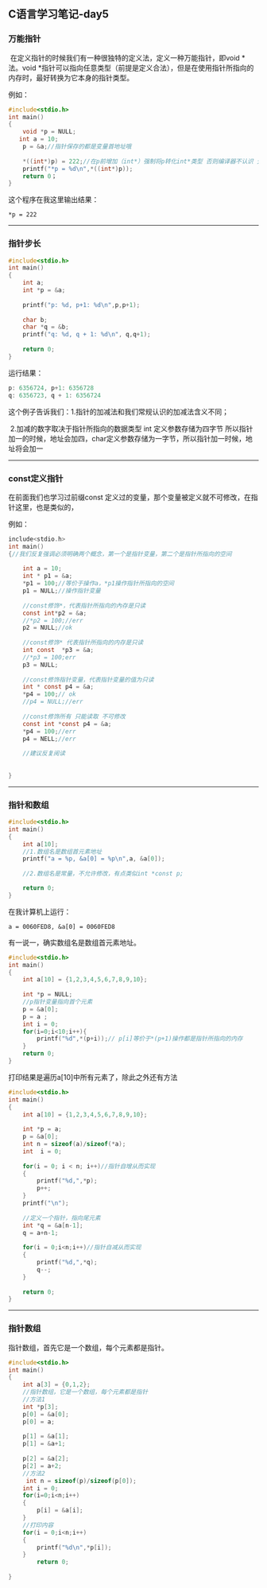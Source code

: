 ## C语言学习笔记-day5

### 万能指针

​        在定义指针的时候我们有一种很独特的定义法，定义一种万能指针，即void * 法。void *指针可以指向任意类型（前提是定义合法），但是在使用指针所指向的内存时，最好转换为它本身的指针类型。

例如：

```c
#include<stdio.h>
int main()
{ 
    void *p = NULL;
   int a = 10;
    p = &a;//指针保存的都是变量首地址哦
    
    *((int*)p) = 222;//在p前增加（int*）强制将p转化int*类型 否则编译器不认识 无法确定步长
    printf("*p = %d\n",*((int*)p));
    return 0；
}
```

这个程序在我这里输出结果：

```
*p = 222
```

***

### 指针步长

```c
#include<stdio.h>
int main()
{
    int a;
    int *p = &a;
    
    printf("p: %d, p+1: %d\n",p,p+1);
    
    char b;
    char *q = &b;
    printf("q: %d, q + 1: %d\n", q,q+1);
    
    return 0;
}
```

运行结果：

```c
p: 6356724, p+1: 6356728
q: 6356723, q + 1: 6356724
```

这个例子告诉我们：1.指针的加减法和我们常规认识的加减法含义不同；

​								   2.加减的数字取决于指针所指向的数据类型      int 定义参数存储为四字节 所以指针加一的时候，地址会加四，char定义参数存储为一字节，所以指针加一时候，地址将会加一

***

### const定义指针

在前面我们也学习过前缀const 定义过的变量，那个变量被定义就不可修改，在指针这里，也是类似的，

例如：

```c
include<stdio.h>
int main()
{//我们反复强调必须明确两个概念，第一个是指针变量，第二个是指针所指向的空间
    
    int a = 10;
    int * p1 = &a;
    *p1 = 100;//等价于操作a，*p1操作指针所指向的空间
    p1 = NULL;//操作指针变量
    
    //const修饰*，代表指针所指向的內存是只读
    const int*p2 = &a;
    //*p2 = 100;//err
    p2 = NULL;//ok
    
    //const修饰* 代表指针所指向的内存是只读
    int const  *p3 = &a;
    //*p3 = 100;err
    p3 = NULL;
    
    //const修饰指针变量，代表指针变量的值为只读
    int * const p4 = &a;
    *p4 = 100;// ok
    //p4 = NULL;//err
    
    //const修饰所有 只能读取 不可修改
    const int *const p4 = &a;
    *p4 = 100;//err
    p4 = NELL;//err
    
    //建议反复阅读
    
    
}
```

***

### 指针和数组

```c
#include<stdio.h>
int main()
{
    int a[10];
    //1.数组名是数组首元素地址
    printf("a = %p, &a[0] = %p\n",a, &a[0]);
    
    //2.数组名是常量，不允许修改，有点类似int *const p;

    return 0;
}
```

在我计算机上运行：

```
a = 0060FED8, &a[0] = 0060FED8
```

有一说一，确实数组名是数组首元素地址。

```c
#include<stdio.h>
int main()
{
    int a[10] = {1,2,3,4,5,6,7,8,9,10};
  	
    int *p = NULL;
    //p指针变量指向首个元素
    p = &a[0];
    p = a ;
    int i = 0;
    for(i=0;i<10;i++){
        printf("%d",*(p+i));// p[i]等价于*(p+1)操作都是指针所指向的内存
    }
    return 0;
}


```

打印结果是遍历a[10]中所有元素了，除此之外还有方法

```c
#include<stdio.h>
int main()
{
    int a[10] = {1,2,3,4,5,6,7,8,9,10};
    
    int *p = a;
    p = &a[0];
    int n = sizeof(a)/sizeof(*a);
    int  i = 0;
    
    for(i = 0; i < n; i++)//指针自增从而实现
    {
        printf("%d,",*p);
        p++;
    }
    printf("\n");
    
    //定义一个指针，指向尾元素
    int *q = &a[n-1];
    q = a+n-1;
    
    for(i = 0;i<n;i++)//指针自减从而实现
    {
        printf("%d,",*q);
        q--;
    }
    
    return 0;
}
```

***

### 指针数组

指针数组，首先它是一个数组，每个元素都是指针。

```c
#include<stdio.h>
int main()
{
    int a[3] = {0,1,2};
    //指针数组，它是一个数组，每个元素都是指针
    //方法1
    int *p[3];
    p[0] = &a[0];
    p[0] = a;
    
    p[1] = &a[1];
    p[1] = &a+1;
    
    p[2] = &a[2];
    p[2] = a+2;
    //方法2
     int n = sizeof(p)/sizeof(p[0]);
    int i = 0;
    for(i=0;i<n;i++)
    {
        p[i] = &a[i];
    }
    //打印内容
    for(i = 0;i<n;i++)
    {
        printf("%d\n",*p[i]);
    }
        return 0;
    
}
```























































